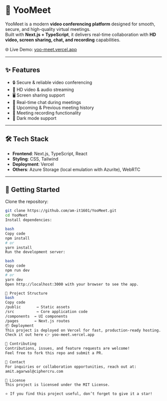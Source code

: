 # 🎥 YooMeet  

YooMeet is a modern **video conferencing platform** designed for smooth, secure, and high-quality virtual meetings.  
Built with **Next.js + TypeScript**, it delivers real-time collaboration with **HD video, screen sharing, chat, and recording** capabilities.  

🌐 Live Demo: [yoo-meet.vercel.app](https://yoo-meet.vercel.app)  

---

## ✨ Features
- 🔒 Secure & reliable video conferencing  
- 🎥 HD video & audio streaming  
- 🖥️ Screen sharing support  
- 💬 Real-time chat during meetings  
- 📅 Upcoming & Previous meeting history  
- 📼 Meeting recording functionality  
- 🌙 Dark mode support  

---

## 🛠 Tech Stack
- **Frontend**: Next.js, TypeScript, React  
- **Styling**: CSS, Tailwind  
- **Deployment**: Vercel  
- **Others**: Azure Storage (local emulation with Azurite), WebRTC  

---

## 🚀 Getting Started

Clone the repository:  
```bash
git clone https://github.com/am-it1601/YooMeet.git
cd YooMeet
Install dependencies:

bash
Copy code
npm install
# or
yarn install
Run the development server:

bash
Copy code
npm run dev
# or
yarn dev
Open http://localhost:3000 with your browser to see the app.

📂 Project Structure
bash
Copy code
/public       → Static assets  
/src          → Core application code  
/components  → UI components  
/pages       → Next.js routes  
📦 Deployment
This project is deployed on Vercel for fast, production-ready hosting.
Check it out here 👉 yoo-meet.vercel.app

🤝 Contributing
Contributions, issues, and feature requests are welcome!
Feel free to fork this repo and submit a PR.

📧 Contact
For inquiries or collaboration opportunities, reach out at:
amit.agarwal@ciphercru.com

📜 License
This project is licensed under the MIT License.

⭐ If you find this project useful, don’t forget to give it a star!
